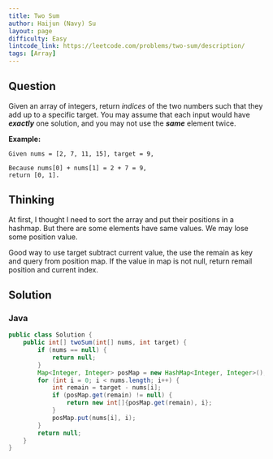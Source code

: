 ```yaml
---
title: Two Sum
author: Haijun (Navy) Su
layout: page
difficulty: Easy
lintcode_link: https://leetcode.com/problems/two-sum/description/
tags: [Array]
---
```

## Question
Given an array of integers, return *indices* of the two numbers such that they add up to a specific target.
You may assume that each input would have ***exactly*** one solution, and you may not use the ***same*** element twice.

**Example:**
~~~
Given nums = [2, 7, 11, 15], target = 9,

Because nums[0] + nums[1] = 2 + 7 = 9,
return [0, 1].
~~~

## Thinking
At first, I thought I need to sort the array and put their positions in a hashmap.
But there are some elements have same values. We may lose some position value.

Good way to use target subtract current value, the use the remain as key and query
from position map. If the value in map is not null, return remail position and current index.

## Solution
### Java
~~~ java 
public class Solution {
    public int[] twoSum(int[] nums, int target) {
        if (nums == null) {
            return null;
        }
        Map<Integer, Integer> posMap = new HashMap<Integer, Integer>();
        for (int i = 0; i < nums.length; i++) {
            int remain = target - nums[i];
            if (posMap.get(remain) != null) {
                return new int[]{posMap.get(remain), i};
            }
            posMap.put(nums[i], i);
        }
        return null; 
    }
}
~~~
